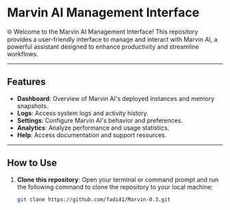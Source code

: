 # Marvin AI Management Interface

🌐 Welcome to the Marvin AI Management Interface! This repository provides a user-friendly interface to manage and interact with Marvin AI, a powerful assistant designed to enhance productivity and streamline workflows.

---

## Features

- **Dashboard**: Overview of Marvin AI's deployed instances and memory snapshots.
- **Logs**: Access system logs and activity history.
- **Settings**: Configure Marvin AI's behavior and preferences.
- **Analytics**: Analyze performance and usage statistics.
- **Help**: Access documentation and support resources.

---

## How to Use

1. **Clone this repository**: Open your terminal or command prompt and run the following command to clone the repository to your local machine:
   ```sh
   git clone https://github.com/fadi41/Marvin-0.3.git